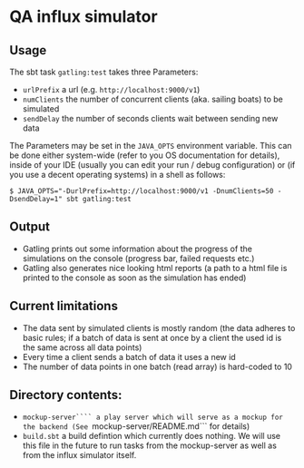 # QA influx simulator

## Usage

The sbt task ```gatling:test``` takes three Parameters:

* ```urlPrefix``` a url (e.g. ```http://localhost:9000/v1```)
* ```numClients``` the number of concurrent clients (aka. sailing boats) to be simulated
* ```sendDelay``` the number of seconds clients wait between sending new data

The Parameters may be set in the ```JAVA_OPTS``` environment variable. This can be done
either system-wide (refer to you OS documentation for details), inside of your IDE (usually
you can edit your run / debug configuration) or (if you use a decent operating systems)
in a shell as follows:

```
$ JAVA_OPTS="-DurlPrefix=http://localhost:9000/v1 -DnumClients=50 -DsendDelay=1" sbt gatling:test
```

## Output

* Gatling prints out some information about the progress of the simulations on the console
(progress bar, failed requests etc.)
* Gatling also generates nice looking html reports (a path to a html file is printed to
the console as soon as the simulation has ended)

## Current limitations

* The data sent by simulated clients is mostly random (the data adheres to basic rules; if a batch of data
is sent at once by a client the used id is the same across all data points)
* Every time a client sends a batch of data it uses a new id
* The number of data points in one batch (read array) is hard-coded to 10


## Directory contents:

* ```mockup-server```` a play server which will serve as a mockup for the backend (See ```mockup-server/README.md``` for details)
* ```build.sbt``` a build defintion which currently does nothing. We will use this file in the future to run tasks from the mockup-server
as well as from the influx simulator itself.

